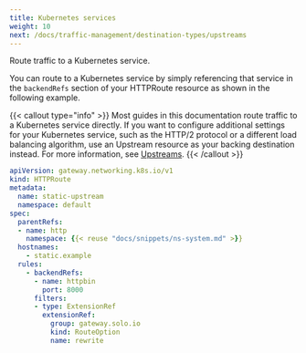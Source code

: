 ```yaml
---
title: Kubernetes services
weight: 10
next: /docs/traffic-management/destination-types/upstreams
---
```


Route traffic to a Kubernetes service.

You can route to a Kubernetes service by simply referencing that service in the `backendRefs` section of your HTTPRoute resource as shown in the following example.

{{< callout type="info" >}}
Most guides in this documentation route traffic to a Kubernetes service directly. If you want to configure additional settings for your Kubernetes service, such as the HTTP/2 protocol or a different load balancing algorithm, use an Upstream resource as your backing destination instead. For more information, see [Upstreams](/docs/traffic-management/destination-types/upstreams/). 
{{< /callout >}}

```yaml {linenos=table,hl_lines=[13,14,15],linenostart=1,filename="k8s-service-httproute.yaml"}
apiVersion: gateway.networking.k8s.io/v1
kind: HTTPRoute
metadata:
  name: static-upstream
  namespace: default
spec:
  parentRefs:
  - name: http
    namespace: {{< reuse "docs/snippets/ns-system.md" >}}
  hostnames:
    - static.example
  rules:
    - backendRefs:
      - name: httpbin
        port: 8000
      filters:
      - type: ExtensionRef
        extensionRef:
          group: gateway.solo.io
          kind: RouteOption
          name: rewrite
```
